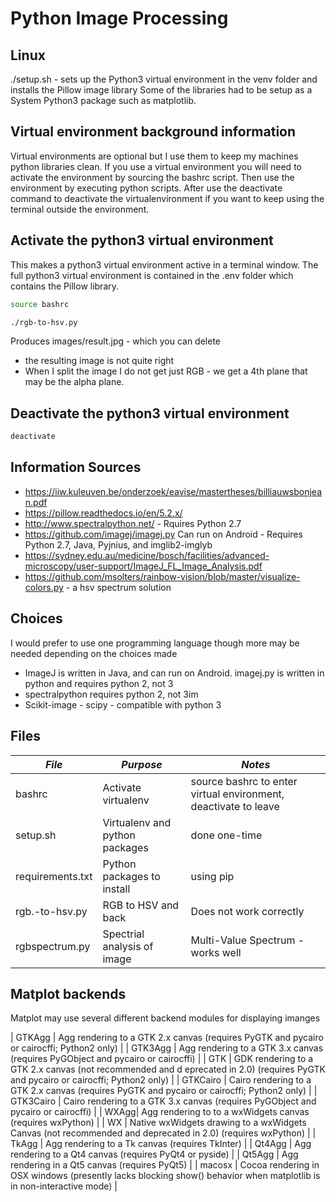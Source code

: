 # Python Image Processing


## Linux 

./setup.sh - sets up the Python3 virtual environment in the venv folder and installs the Pillow image library
Some of the libraries had to be setup as a System Python3 package such as matplotlib.


## Virtual environment background information

Virtual environments are optional but I use them to keep my machines python libraries clean. If you use a virtual environment you will need to activate the environment by sourcing the bashrc script. Then use the environment by executing python scripts.  After use the deactivate command to deactivate the virtualenvironment if you want to keep using the terminal outside the environment.

## Activate the python3 virtual environment

This makes a python3 virtual environment active in a terminal window.
The full python3 virtual environment is contained in the .env folder which contains the Pillow library.

```bash
source bashrc

./rgb-to-hsv.py
```

Produces images/result.jpg - which you can delete

* the resulting image is not quite right
* When I split the image I do not get just RGB - we get a 4th plane that may be the alpha plane.

## Deactivate the python3 virtual environment

```bash
deactivate
```

## Information Sources

* https://iiw.kuleuven.be/onderzoek/eavise/mastertheses/billiauwsbonjean.pdf
* https://pillow.readthedocs.io/en/5.2.x/
* http://www.spectralpython.net/ - Rquires Python 2.7
* https://github.com/imagej/imagej.py Can run on Android - Requires Python 2.7, Java, Pyjnius, and imglib2-imglyb
* https://sydney.edu.au/medicine/bosch/facilities/advanced-microscopy/user-support/ImageJ_FL_Image_Analysis.pdf
* https://github.com/msolters/rainbow-vision/blob/master/visualize-colors.py - a hsv spectrum solution


## Choices

I would prefer to use one programming language though more may be needed depending on the choices made

* ImageJ is written in Java, and can run on Android.  imagej.py is written in python and requires python 2, not 3
* spectralpython requires python 2, not 3im
* Scikit-image - scipy - compatible with python 3


## Files

|  *File*               | *Purpose*             | *Notes*                       |
|-----------------------|-----------------------|-------------------------------|
| bashrc                | Activate virtualenv   | source bashrc to enter virtual environment, deactivate to leave |
| setup.sh              | Virtualenv and python packages | done one-time |
| requirements.txt      | Python packages to install | using pip |
| rgb.-to-hsv.py        | RGB to HSV and back   | Does not work correctly |
| rgbspectrum.py        | Spectrial analysis of image | Multi-Value Spectrum - works well |


## Matplot backends
Matplot may use several different backend modules for displaying imanges

| GTKAgg | Agg rendering to a GTK 2.x canvas (requires PyGTK and pycairo or cairocffi; Python2 only) |
| GTK3Agg | Agg rendering to a GTK 3.x canvas (requires PyGObject and pycairo or cairocffi) |
| GTK | GDK rendering to a GTK 2.x canvas (not recommended and d eprecated in 2.0) (requires PyGTK and pycairo or cairocffi; Python2 only) |
| GTKCairo | Cairo rendering to a GTK 2.x canvas (requires PyGTK and pycairo or cairocffi; Python2 only) |
| GTK3Cairo	| Cairo rendering to a GTK 3.x canvas (requires PyGObject and pycairo or cairocffi) |
| WXAgg| Agg rendering to to a wxWidgets canvas (requires wxPython) |
| WX | Native wxWidgets drawing to a wxWidgets Canvas (not recommended and deprecated in 2.0) (requires wxPython) |
| TkAgg | Agg rendering to a Tk canvas (requires TkInter) |
| Qt4Agg | Agg rendering to a Qt4 canvas (requires PyQt4 or pyside) |
| Qt5Agg | Agg rendering in a Qt5 canvas (requires PyQt5) |
| macosx | Cocoa rendering in OSX windows (presently lacks blocking show() behavior when matplotlib is in non-interactive mode) |
